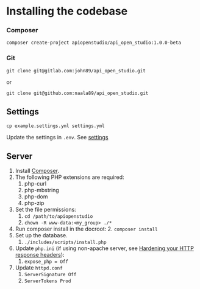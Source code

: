 Installing the codebase
=======================

### Composer

    composer create-project apiopenstudio/api_open_studio:1.0.0-beta

### Git

    git clone git@gitlab.com:john89/api_open_studio.git

or

    git clone git@github.com:naala89/api_open_studio.git

Settings
--------

    cp example.settings.yml settings.yml

Update the settings in ```.env```. See [settings](/installation/api/settings.html)

Server
------

1. Install [Composer](https://getcomposer.org/).
2. The following PHP extensions are required:
   1. php-curl
   2. php-mbstring
   3. php-dom
   4. php-zip
3. Set the file permissions: 
    1. ```cd /path/to/apiopenstudio```
    2. ```chown -R www-data:<my_group> ./*```
4. Run composer install in the docroot:
    2. ```composer install```
5. Set up the database.
    1. ```./includes/scripts/install.php```
6. Update ```php.ini``` (if using non-apache server, see [Hardening your HTTP response headers](https://scotthelme.co.uk/hardening-your-http-response-headers/#removingheaders)):
    1. ```expose_php = Off```
7. Update ```httpd.conf```
    1. ```ServerSignature Off```
    2. ```ServerTokens Prod```
